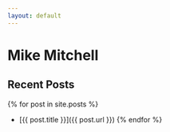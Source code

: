 ```yaml
---
layout: default
---
```


# Mike Mitchell

## Recent Posts

{% for post in site.posts %}
- [{{ post.title }}]({{ post.url }})
{% endfor %}
